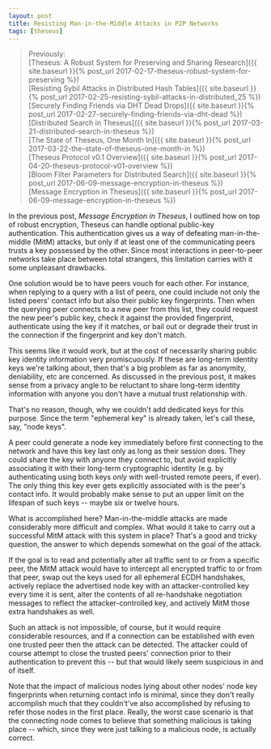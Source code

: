 ```yaml
---
layout: post
title: Resisting Man-in-the-Middle Attacks in P2P Networks
tags: [theseus]
---
```


> Previously:<br/>
> [Theseus: A Robust System for Preserving and Sharing Research]({{ site.baseurl }}{% post_url 2017-02-17-theseus-robust-system-for-preserving %})<br/>
> [Resisting Sybil Attacks in Distributed Hash Tables]({{ site.baseurl }}{% post_url 2017-02-25-resisting-sybil-attacks-in-distributed_25 %})<br/>
> [Securely Finding Friends via DHT Dead Drops]({{ site.baseurl }}{% post_url 2017-02-27-securely-finding-friends-via-dht-dead %})<br/>
> [Distributed Search in Theseus]({{ site.baseurl }}{% post_url 2017-03-21-distributed-search-in-theseus %})<br/>
> [The State of Theseus, One Month In]({{ site.baseurl }}{% post_url 2017-03-22-the-state-of-theseus-one-month-in %})<br/>
> [Theseus Protocol v0.1 Overview]({{ site.baseurl }}{% post_url 2017-04-20-theseus-protocol-v01-overview %})<br/>
> [Bloom Filter Parameters for Distributed Search]({{ site.baseurl }}{% post_url 2017-06-09-message-encryption-in-theseus %})<br/>
> [Message Encryption in Theseus]({{ site.baseurl }}{% post_url 2017-06-09-message-encryption-in-theseus %})<br/>


In the previous post, _Message Encryption in Theseus_, I outlined how on top of robust encryption, Theseus can handle optional public-key authentication. This authentication gives us a way of defeating man-in-the-middle (MitM) attacks, but only if at least one of the communicating peers trusts a key possessed by the other. Since most interactions in peer-to-peer networks take place between total strangers, this limitation carries with it some unpleasant drawbacks.

One solution would be to have peers vouch for each other. For instance, when replying to a query with a list of peers, one could include not only the listed peers' contact info but also their public key fingerprints. Then when the querying peer connects to a new peer from this list, they could request the new peer's public key, check it against the provided fingerprint, authenticate using the key if it matches, or bail out or degrade their trust in the connection if the fingerprint and key don't match.

This seems like it would work, but at the cost of necessarily sharing public key identity information very promiscuously. If these are long-term identity keys we're talking about, then that's a big problem as far as anonymity, deniability, etc are concerned. As discussed in the previous post, it makes sense from a privacy angle to be reluctant to share long-term identity information with anyone you don't have a mutual trust relationship with.

That's no reason, though, why we couldn't add dedicated keys for this purpose. Since the term "ephemeral key" is already taken,  let's call these, say, "node keys".

A peer could generate a node key immediately before first connecting to the network and have this key last only as long as their session does. They could share the key with anyone they connect to, but avoid explicitly associating it with their long-term cryptographic identity (e.g. by authenticating using both keys _only_ with well-trusted remote peers, if ever). The only thing this key ever gets explicitly associated with is the peer's contact info. It would probably make sense to put an upper limit on the lifespan of such keys -- maybe six or twelve hours.

What is accomplished here? Man-in-the-middle attacks are made considerably more difficult and complex. What would it take to carry out a successful MitM attack with this system in place? That's a good and tricky question, the answer to which depends somewhat on the goal of the attack.

If the goal is to read and potentially alter all traffic sent to or from a specific peer, the MitM attack would have to intercept all encrypted traffic to or from that peer, swap out the keys used for all ephemeral ECDH handshakes, actively replace the advertised node key with an attacker-controlled key every time it is sent, alter the contents of all re-handshake negotiation messages to reflect the attacker-controlled key, and actively MitM those extra handshakes as well.

Such an attack is not impossible, of course, but it would require considerable resources, and if a connection can be established with even one trusted peer then the attack can be detected. The attacker could of course attempt to close the trusted peers' connection prior to their authentication to prevent this -- but that would likely seem suspicious in and of itself.

Note that the impact of malicious nodes lying about other nodes' node key fingerprints when returning contact info is minimal, since they don't really accomplish much that they couldn't've also accomplished by refusing to refer those nodes in the first place. Really, the worst case scenario is that the connecting node comes to believe that something malicious is taking place -- which, since they were just talking to a malicious node, is actually correct.
